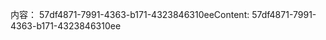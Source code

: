 <span data-ttu-id="15974-101">内容： 57df4871-7991-4363-b171-4323846310ee</span><span class="sxs-lookup"><span data-stu-id="15974-101">Content: 57df4871-7991-4363-b171-4323846310ee</span></span>